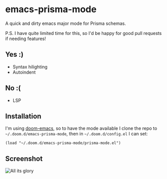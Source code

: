 # emacs-prisma-mode
A quick and dirty emacs major mode for Prisma schemas.

P.S. I have quite limited time for this, so I'd be happy for good pull requests if needing features!

## Yes :)
- Syntax hilighting
- Autoindent

## No :(
- LSP

## Installation

I'm using [doom-emacs](https://github.com/hlissner/doom-emacs), so to have the mode available I clone the repo to `~/.doom.d/emacs-prisma-mode`, then in `~/.doom.d/config.el` I can set:

```elisp
(load "~/.doom.d/emacs-prisma-mode/prisma-mode.el")
```

## Screenshot

![All its glory](https://raw.githubusercontent.com/pimeys/emacs-prisma-mode/main/emacs-major-mode.png)
